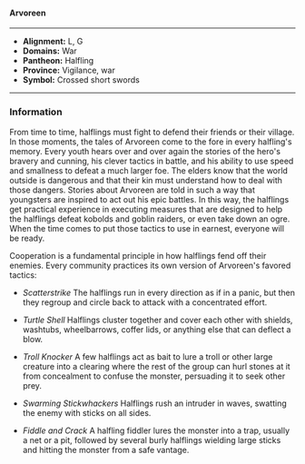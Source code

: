 #### Arvoreen
___

- **Alignment:** L, G
- **Domains:** War
- **Pantheon:** Halfling
- **Province:** Vigilance, war
- **Symbol:** Crossed short swords
___

### Information

From time to time, halflings must fight to defend their friends or their village. In those moments, the tales of Arvoreen come to the fore in every halfling's memory. Every youth hears over and over again the stories of the hero's bravery and cunning, his clever tactics in battle, and his ability to use speed and smallness to defeat a much larger foe. The elders know that the world outside is dangerous and that their kin must understand how to deal with those dangers. Stories about Arvoreen are told in such a way that youngsters are inspired to act out his epic battles. In this way, the halflings get practical experience in executing measures that are designed to help the halflings defeat kobolds and goblin raiders, or even take down an ogre. When the time comes to put those tactics to use in earnest, everyone will be ready.

Cooperation is a fundamental principle in how halflings fend off their enemies. Every community practices its own version of Arvoreen's favored tactics:

- *Scatterstrike* The halflings run in every direction as if in a panic, but then they regroup and circle back to attack with a concentrated effort.

- *Turtle Shell* Halflings cluster together and cover each other with shields, washtubs, wheelbarrows, coffer lids, or anything else that can deflect a blow.

- *Troll Knocker* A few halflings act as bait to lure a troll or other large creature into a clearing where the rest of the group can hurl stones at it from concealment to confuse the monster, persuading it to seek other prey.

- *Swarming Stickwhackers* Halflings rush an intruder in waves, swatting the enemy with sticks on all sides.

- *Fiddle and Crack* A halfling fiddler lures the monster into a trap, usually a net or a pit, followed by several burly halflings wielding large sticks and hitting the monster from a safe vantage.